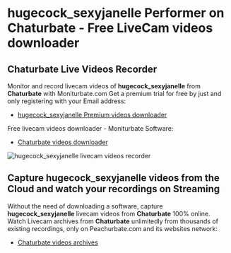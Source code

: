 # hugecock_sexyjanelle Performer on Chaturbate - Free LiveCam videos downloader

## Chaturbate Live Videos Recorder

Monitor and record livecam videos of **hugecock_sexyjanelle** from **Chaturbate** with Moniturbate.com
Get a premium trial for free by just and only registering with your Email address:
* [hugecock_sexyjanelle Premium videos downloader](https://moniturbate.com/request-demo-licence-key.html)

Free livecam videos downloader - Moniturbate Software:
* [Chaturbate videos downloader](https://moniturbate.com/moniturbate-download-software.html)

![hugecock_sexyjanelle livecam videos recorder](https://peachurnet.com/templates/moniturbate-software.png)


## Capture hugecock_sexyjanelle videos from the Cloud and watch your recordings on Streaming

Without the need of downloading a software, capture **hugecock_sexyjanelle** livecam videos from **Chaturbate** 100% online.
Watch Livecam archives from **Chaturbate** unlimitedly from thousands of existing recordings, only on Peachurbate.com and its websites network:
* [Chaturbate videos archives](https://peachurnet.com/)